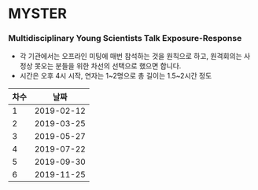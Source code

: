 # MYSTER

### Multidisciplinary Young Scientists Talk Exposure-Response

- 각 기관에서는 오프라인 미팅에 매번 참석하는 것을 원칙으로 하고, 원격회의는 사정상 못오는 분들을 위한 차선의 선택으로 했으면 합니다.
- 시간은 오후 4시 시작, 연자는 1~2명으로 총 길이는 1.5~2시간 정도

|차수|날짜|
|---|---|
|1|2019-02-12|
|2|2019-03-25|
|3|2019-05-27|
|4|2019-07-22|
|5|2019-09-30|
|6|2019-11-25|

